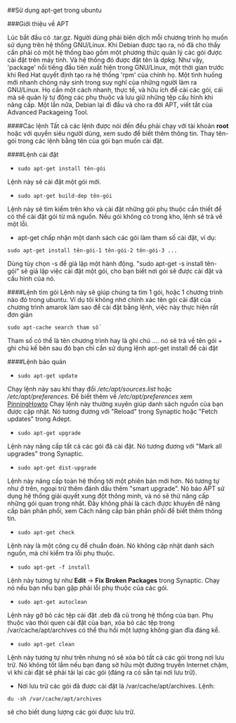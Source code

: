 ##Sử dụng apt-get trong ubuntu

###Giới thiệu về APT

Lúc bắt đầu có .tar.gz. Người dùng phải biên dịch mỗi chương trình họ muốn sử dụng trên hệ thống GNU/Linux. Khi Debian được tạo ra, nó đã cho thấy cần phải có một hệ thống bao gồm một phương thức quản lý các gói được cài đặt trên máy tính. Và hệ thống đó được đặt tên là dpkg. Như vậy, 'package' nổi tiếng đầu tiên xuất hiện trong GNU/Linux, một thời gian trước khi Red Hat quyết định tạo ra hệ thống 'rpm' của chính họ. 
Một tình huống mới nhanh chóng nảy sinh trong suy nghĩ của những người làm ra GNU/Linux. Họ cần một cách nhanh, thực tế, và hữu ích để cài các gói, cái mà sẽ quản lý tự động các phụ thuộc và lưu giữ những tệp cấu hình khi nâng cấp. Một lần nữa, Debian lại đi đầu và cho ra đời APT, viết tắt của Advanced Packageing Tool.

####Các lệnh
Tất cả các lệnh được nói đến đều phải chạy với tài khoản **root** hoặc với quyền siêu người dùng, xem sudo để biết thêm thông tin. Thay tên-gói trong các lệnh bằng tên của gói bạn muốn cài đặt.

####Lệnh cài đặt

* `sudo apt-get install tên-gói`

Lệnh này sẽ cài đặt một gói mới.

* `sudo apt-get build-dep tên-gói`

Lệnh này sẽ tìm kiếm trên kho và cài đặt những gói phụ thuộc cần thiết để có thể cài đặt gói từ mã nguồn. Nếu gói không có trong kho, lệnh sẽ trả về một lỗi.

* apt-get chấp nhận một danh sách các gói làm tham số cài đặt, ví dụ:

`sudo apt-get install tên-gói-1 tên-gói-2 tên-gói-3 ...`

Dùng tùy chọn -s để giả lập một hành động. "sudo apt-get -s install tên-gói" sẽ giả lập việc cài đặt một gói, cho bạn biết nơi gói sẽ được cài đặt và cấu hình của nó. 

####Lệnh tìm gói
Lệnh này sẽ giúp chúng ta tìm 1 gói, hoặc 1 chương trình nào đó trong ubuntu. Ví dụ tôi không nhớ chính xác tên gói cài đặt của chương trình amarok làm sao để cài đặt bằng lệnh, việc này thực hiện rất đơn giản 

`sudo apt-cache search tham số`

Tham số có thể là tên chương trình hay là ghi chú .... nó sẽ trả về tên gói + ghi chú kế bên sau đó bạn chỉ cần sử dụng lệnh apt-get install để cài đặt 

####Lệnh bảo quản

* `sudo apt-get update`

Chạy lệnh này sau khi thay đổi */etc/apt/sources.list* hoặc */etc/apt/preferences*. Để biết thêm về */etc/apt/preferences* xem [PinningHowto](https://help.ubuntu.com/community/PinningHowto) Chạy lệnh này thường xuyên giúp danh sách nguồn của bạn được cập nhật. Nó tương đương với "Reload" trong Synaptic hoặc "Fetch updates" trong Adept.

* `sudo apt-get upgrade`

Lệnh này nâng cấp tất cả các gói đã cài đặt. Nó tương đương với "Mark all upgrades" trong Synaptic. 

* `sudo apt-get dist-upgrade`

Lệnh này nâng cấp toàn hệ thống tới một phiên bản mới hơn. Nó tương tự như ở trên, ngoại trừ thêm đánh dấu thêm "smart upgrade". Nó báo APT sử dụng hệ thống giải quyết xung đột thông minh, và nó sẽ thử nâng cấp những gói quan trọng nhất. Đây không phải là cách được khuyên để nâng cấp bản phân phối, xem Cách nâng cấp bản phân phối để biết thêm thông tin. 

* `sudo apt-get check`

Lệnh này là một công cụ để chuẩn đoán. Nó không cập nhật danh sách nguồn, mà chỉ kiểm tra lỗi phụ thuộc.

* `sudo apt-get -f install`

Lệnh này tương tự như **Edit** -> **Fix Broken Packages** trong Synaptic. Chạy nó nếu bạn nếu bạn gặp phải lỗi phụ thuộc của các gói.

* `sudo apt-get autoclean`

Lệnh này gỡ bỏ các tệp cài đặt .deb đã cũ trong hệ thống của bạn. Phụ thuộc vào thói quen cài đặt của bạn, xóa bỏ các tệp trong /var/cache/apt/archives có thể thu hồi một lượng không gian đĩa đáng kể.

* `sudo apt-get clean`

Lệnh này tương tự như trên nhưng nó sẽ xóa bỏ tất cả các gói trong nơi lưu trữ. Nó không tốt lắm nếu bạn đang sở hữu một đường truyền Internet chậm, vì khi cài đặt sẽ phải tải lại các gói (đáng ra có sẵn tại nơi lưu trữ).

* Nơi lưu trữ các gói đã được cài đặt là /var/cache/apt/archives. Lệnh:

`du -sh /var/cache/apt/archives`

sẽ cho biết dung lượng các gói được lưu trữ. 
